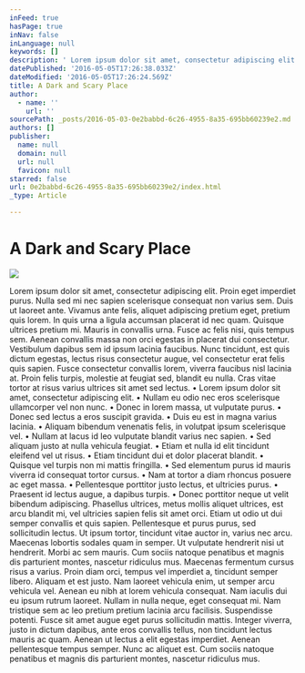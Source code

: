 ```yaml
---
inFeed: true
hasPage: true
inNav: false
inLanguage: null
keywords: []
description: ' Lorem ipsum dolor sit amet, consectetur adipiscing elit. Proin eget imperdiet purus. Nulla sed mi nec sapien scelerisque consequat non varius sem. Duis ut laoreet ante. Vivamus ante felis, aliquet adipiscing pretium eget, pretium quis lorem. In quis urna a ligula accumsan placerat id nec quam. Quisque ultrices pretium mi. Mauris in convallis urna. Fusce ac felis nisi, quis tempus sem. Aenean convallis massa non orci egestas in placerat dui consectetur. Vestibulum dapibus sem id ipsum lacinia faucibus. Nunc tincidunt, est quis dictum egestas, lectus risus consectetur augue, vel consectetur erat felis quis sapien. Fusce consectetur convallis lorem, viverra faucibus nisl lacinia at. Proin felis turpis, molestie at feugiat sed, blandit eu nulla. Cras vitae tortor at risus varius ultrices sit amet sed lectus. • Lorem ipsum dolor sit amet, consectetur adipiscing elit. • Nullam eu odio nec eros scelerisque ullamcorper vel non nunc. • Donec in lorem massa, ut vulputate purus. • Donec sed lectus a eros suscipit gravida. • Duis eu est in magna varius lacinia. • Aliquam bibendum venenatis felis, in volutpat ipsum scelerisque vel. • Nullam at lacus id leo vulputate blandit varius nec sapien. • Sed aliquam justo at nulla vehicula feugiat. • Etiam et nulla id elit tincidunt eleifend vel ut risus. • Etiam tincidunt dui et dolor placerat blandit. • Quisque vel turpis non mi mattis fringilla. • Sed elementum purus id mauris viverra id consequat tortor cursus. • Nam at tortor a diam rhoncus posuere ac eget massa. • Pellentesque porttitor justo lectus, et ultricies purus. • Praesent id lectus augue, a dapibus turpis. • Donec porttitor neque ut velit bibendum adipiscing. Phasellus ultrices, metus mollis aliquet ultrices, est arcu blandit mi, vel ultricies sapien felis sit amet orci. Etiam ut odio ut dui semper convallis et quis sapien. Pellentesque et purus purus, sed sollicitudin lectus. Ut ipsum tortor, tincidunt vitae auctor in, varius nec arcu. Maecenas lobortis sodales quam in semper. Ut vulputate hendrerit nisi ut hendrerit. Morbi ac sem mauris. Cum sociis natoque penatibus et magnis dis parturient montes, nascetur ridiculus mus. Maecenas fermentum cursus risus a varius. Proin diam orci, tempus vel imperdiet a, tincidunt semper libero. Aliquam et est justo. Nam laoreet vehicula enim, ut semper arcu vehicula vel. Aenean eu nibh at lorem vehicula consequat. Nam iaculis dui eu ipsum rutrum laoreet. Nullam in nulla neque, eget consequat mi. Nam tristique sem ac leo pretium pretium lacinia arcu facilisis. Suspendisse potenti. Fusce sit amet augue eget purus sollicitudin mattis. Integer viverra, justo in dictum dapibus, ante eros convallis tellus, non tincidunt lectus mauris ac quam. Aenean ut lectus a elit egestas imperdiet. Aenean pellentesque tempus semper. Nunc ac aliquet est. Cum sociis natoque penatibus et magnis dis parturient montes, nascetur ridiculus mus.'
datePublished: '2016-05-05T17:26:38.033Z'
dateModified: '2016-05-05T17:26:24.569Z'
title: A Dark and Scary Place
author:
  - name: ''
    url: ''
sourcePath: _posts/2016-05-03-0e2babbd-6c26-4955-8a35-695bb60239e2.md
authors: []
publisher:
  name: null
  domain: null
  url: null
  favicon: null
starred: false
url: 0e2babbd-6c26-4955-8a35-695bb60239e2/index.html
_type: Article

---
```

# A Dark and Scary Place
![](https://the-grid-user-content.s3-us-west-2.amazonaws.com/a056c964-bca3-44c9-ab27-fd8c4c8d4784.jpg)

Lorem ipsum dolor sit amet, consectetur adipiscing elit. Proin eget imperdiet purus. Nulla sed mi nec sapien scelerisque consequat non varius sem. Duis ut laoreet ante. Vivamus ante felis, aliquet adipiscing pretium eget, pretium quis lorem. In quis urna a ligula accumsan placerat id nec quam. Quisque ultrices pretium mi. Mauris in convallis urna. Fusce ac felis nisi, quis tempus sem. Aenean convallis massa non orci egestas in placerat dui consectetur. Vestibulum dapibus sem id ipsum lacinia faucibus. Nunc tincidunt, est quis dictum egestas, lectus risus consectetur augue, vel consectetur erat felis quis sapien. Fusce consectetur convallis lorem, viverra faucibus nisl lacinia at. Proin felis turpis, molestie at feugiat sed, blandit eu nulla. Cras vitae tortor at risus varius ultrices sit amet sed lectus. • Lorem ipsum dolor sit amet, consectetur adipiscing elit. • Nullam eu odio nec eros scelerisque ullamcorper vel non nunc. • Donec in lorem massa, ut vulputate purus. • Donec sed lectus a eros suscipit gravida. • Duis eu est in magna varius lacinia. • Aliquam bibendum venenatis felis, in volutpat ipsum scelerisque vel. • Nullam at lacus id leo vulputate blandit varius nec sapien. • Sed aliquam justo at nulla vehicula feugiat. • Etiam et nulla id elit tincidunt eleifend vel ut risus. • Etiam tincidunt dui et dolor placerat blandit. • Quisque vel turpis non mi mattis fringilla. • Sed elementum purus id mauris viverra id consequat tortor cursus. • Nam at tortor a diam rhoncus posuere ac eget massa. • Pellentesque porttitor justo lectus, et ultricies purus. • Praesent id lectus augue, a dapibus turpis. • Donec porttitor neque ut velit bibendum adipiscing. Phasellus ultrices, metus mollis aliquet ultrices, est arcu blandit mi, vel ultricies sapien felis sit amet orci. Etiam ut odio ut dui semper convallis et quis sapien. Pellentesque et purus purus, sed sollicitudin lectus. Ut ipsum tortor, tincidunt vitae auctor in, varius nec arcu. Maecenas lobortis sodales quam in semper. Ut vulputate hendrerit nisi ut hendrerit. Morbi ac sem mauris. Cum sociis natoque penatibus et magnis dis parturient montes, nascetur ridiculus mus. Maecenas fermentum cursus risus a varius. Proin diam orci, tempus vel imperdiet a, tincidunt semper libero. Aliquam et est justo. Nam laoreet vehicula enim, ut semper arcu vehicula vel. Aenean eu nibh at lorem vehicula consequat. Nam iaculis dui eu ipsum rutrum laoreet. Nullam in nulla neque, eget consequat mi. Nam tristique sem ac leo pretium pretium lacinia arcu facilisis. Suspendisse potenti. Fusce sit amet augue eget purus sollicitudin mattis. Integer viverra, justo in dictum dapibus, ante eros convallis tellus, non tincidunt lectus mauris ac quam. Aenean ut lectus a elit egestas imperdiet. Aenean pellentesque tempus semper. Nunc ac aliquet est. Cum sociis natoque penatibus et magnis dis parturient montes, nascetur ridiculus mus.